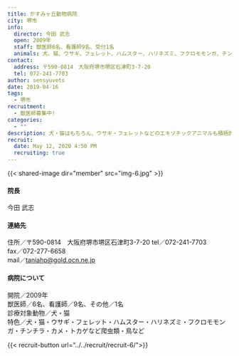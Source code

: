 ```yaml
---
title: かすみヶ丘動物病院
city: 堺市
info:
  director: 今田 武志
  open: 2009年
  staff: 獣医師6名、看護師9名、受付1名
  animals: 犬、猫、ウサギ、フェレット、ハムスター、ハリネズミ、フクロモモンガ、チンチラ、カメ・トカゲなど爬虫類、鳥など
contact:
  address: 〒590-0814　大阪府堺市堺区石津町3-7-20
  tel: 072-241-7703
author: sensyuvets
date: 2019-04-16
tags:
  - 堺市
recruitment:
  - 獣医師募集中!
categories:
  - ""
description: 犬・猫はもちろん、ウサギ・フェレットなどのエキゾチックアニマルも積極的に診療しております。エキゾチック科、皮膚科、外科、歯科、循環器科に力を入れています。小動物専用CTを導入しました。
recruit:
  date: May 12, 2020 4:50 PM
  recruiting: true
---
```


{{< shared-image dir="member" src="img-6.jpg" >}}

#### 院長
今田 武志

#### 連絡先
住所／〒590-0814　大阪府堺市堺区石津町3-7-20 
tel／072-241-7703  
fax／072-277-6658  
mail／taniahp@gold.ocn.ne.jp

#### 病院について
開院／2009年  
獣医師／6名、看護師／9名、その他／1名  
診療対象動物／犬・猫  
特色／犬・猫・ウサギ・フェレット・ハムスター・ハリネズミ・フクロモモンガ・チンチラ・カメ・トカゲなど爬虫類・鳥など

{{< recruit-button url="../../recruit/recruit-6/">}}